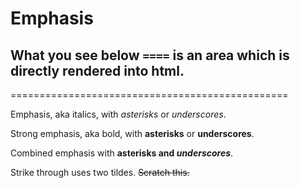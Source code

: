 # Emphasis

## What you see below `====` is an area which is directly rendered into html.

================================================

Emphasis, aka italics, with _asterisks_ or _underscores_.

Strong emphasis, aka bold, with **asterisks** or **underscores**.

Combined emphasis with **asterisks and _underscores_**.

Strike through uses two tildes. ~~Scratch this.~~
